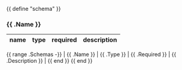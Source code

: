{{ define "schema" }}
### {{ .Name }}
| name | type | required | description |
| :--- | :--- | :--- | :--- |
{{ range .Schemas -}}
| {{ .Name }} | {{ .Type }} | {{ .Required }} | {{ .Description }} |
{{ end }}
{{ end }}
